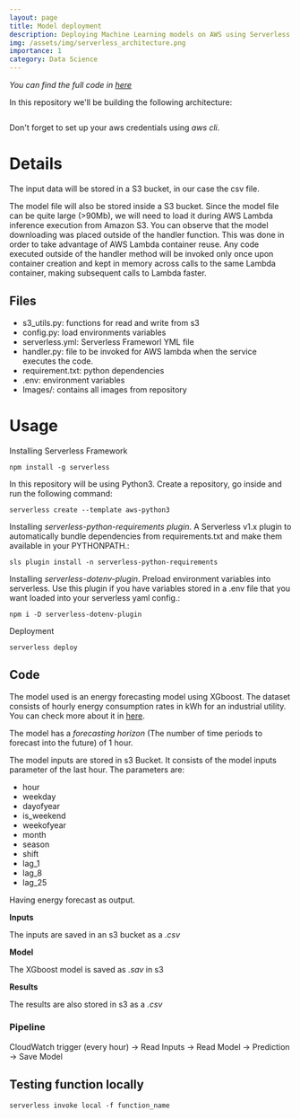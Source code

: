 ```yaml
---
layout: page
title: Model deployment
description: Deploying Machine Learning models on AWS using Serverless Framework.
img: /assets/img/serverless_architecture.png
importance: 1
category: Data Science
---
```


*You can find the full code in [here](https://github.com/DanielDaCosta/ml-serverless-deploy)*

In this repository we'll be building the following architecture:

<div class="row">
    <div class="col-sm mt-3 mt-md-0">
        <img class="img-fluid rounded z-depth-1" src="{{ '/assets/img/serverless_architecture.png' | relative_url }}" alt="" title="Serverless Architecture"/>
    </div>
</div>


Don't forget to set up your aws credentials using *aws cli*.

# Details

The input data will be stored in a S3 bucket, in our case the csv file. 

The model file will also be stored inside a S3 bucket. Since the model file can be quite large (>90Mb), we will need to load it during AWS Lambda inference execution from Amazon S3. You can observe that the model downloading was placed outside of the handler function. This was done in order to take advantage of AWS Lambda container reuse. Any code executed outside of the handler method will be invoked only once upon container creation and kept in memory across calls to the same Lambda container, making subsequent calls to Lambda faster.

## Files

- s3_utils.py: functions for read and write from s3
- config.py: load environments variables
- serverless.yml: Serverless Frameworl YML file
- handler.py: file to be invoked for AWS lambda when the service executes the code.
- requirement.txt: python dependencies
- .env: environment variables
- Images/: contains all images from repository

# Usage

Installing Serverless Framework

```
npm install -g serverless
```
In this repository will be using Python3. Create a repository, go inside and run the following command:
```
serverless create --template aws-python3
```

Installing *serverless-python-requirements plugin*. A Serverless v1.x plugin to automatically bundle dependencies from requirements.txt and make them available in your PYTHONPATH.:
```
sls plugin install -n serverless-python-requirements
```
Installing *serverless-dotenv-plugin*. Preload environment variables into serverless. Use this plugin if you have variables stored in a .env file that you want loaded into your serverless yaml config.:
```
npm i -D serverless-dotenv-plugin
```

Deployment
```
serverless deploy
```
## Code
The model used is an energy forecasting model using XGboost. The dataset consists of hourly energy consumption rates in kWh for an industrial utility. You can check more about it in [here](https://github.com/DanielDaCosta/energy-forecast).

The model has a *forecasting horizon* (The number of time periods to forecast into the future) of 1 hour.

The model inputs are stored in s3 Bucket. It consists of the model inputs parameter of the last hour. The parameters are:
- hour
- weekday 
- dayofyear
- is_weekend
- weekofyear
- month
- season
- shift
- lag_1
- lag_8
- lag_25

Having energy forecast as output.

**Inputs**

The inputs are saved in an s3 bucket as a *.csv*

**Model**

The XGboost model is saved as *.sav* in s3

**Results**

The results are also stored in s3 as a *.csv*

### Pipeline

CloudWatch trigger (every hour) -> Read Inputs -> Read Model -> Prediction -> Save Model

## Testing function locally
```
serverless invoke local -f function_name
```
